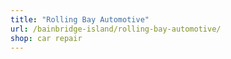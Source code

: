 ```yaml
---
title: "Rolling Bay Automotive"
url: /bainbridge-island/rolling-bay-automotive/
shop: car repair
---
```

